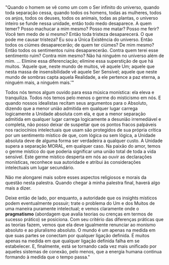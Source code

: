 "Quando o homem se vê como um com o Ser infinito do universo, quando toda separação cessa, quando todos os homens, todas as mulheres, todos os anjos, todos os deuses, todos os animais, todas as plantas, o universo inteiro se funde nessa unidade, então todo medo desaparece. A quem temer? Posso machucar a mim mesmo? Posso me matar? Posso me ferir? Você tem medo de si mesmo? Então toda tristeza desaparecerá. O que pode me causar tristeza? Eu sou a Única Existência do universo. Então todos os ciúmes desaparecerão; de quem ter ciúmes? De mim mesmo? Então todos os sentimentos ruins desaparecerão. Contra quem terei esse sentimento ruim? Contra mim mesmo? Não há ninguém no universo além de mim. ... Elimine essa diferenciação; elimine essa superstição de que há muitos. 'Aquele que, neste mundo de muitos, vê aquele Um; aquele que nesta massa de insensibilidade vê aquele Ser Sensível; aquele que neste mundo de sombras capta aquela Realidade, a ele pertence a paz eterna, a ninguém mais, a ninguém mais.'"

Todos nós temos algum ouvido para essa música monística: ela eleva e tranquiliza. Todos nós temos pelo menos o germe do misticismo em nós. E quando nossos idealistas recitam seus argumentos para o Absoluto, dizendo que a menor união admitida em qualquer lugar carrega logicamente a Unidade absoluta com ela, e que a menor separação admitida em qualquer lugar carrega logicamente a desunião irremediável e completa, não posso deixar de suspeitar que os pontos fracos palpáveis nos raciocínios intelectuais que usam são protegidos de sua própria crítica por um sentimento místico de que, com lógica ou sem lógica, a Unidade absoluta deve de alguma forma ser verdadeira a qualquer custo. A Unidade supera a separação MORAL, em qualquer caso. Na paixão do amor, temos o germe místico do que poderia significar uma união total de toda a vida sensível. Este germe místico desperta em nós ao ouvir as declarações monísticas, reconhece sua autoridade e atribui às considerações intelectuais um lugar secundário.

Não me alongarei mais sobre esses aspectos religiosos e morais da questão nesta palestra. Quando chegar à minha palestra final, haverá algo mais a dizer.

Deixe então de lado, por enquanto, a autoridade que os insights místicos podem eventualmente possuir; trate o problema do Um e dos Muitos de uma maneira puramente intelectual; e vemos claramente onde o **pragmatismo** (abordagem que avalia teorias ou crenças em termos de sucesso prático) se posiciona. Com seu critério das diferenças práticas que as teorias fazem, vemos que ela deve igualmente renunciar ao monismo absoluto e ao pluralismo absoluto. O mundo é um apenas na medida em que suas partes se conectam por qualquer ligação definida. É muitos apenas na medida em que qualquer ligação definida falha em se estabelecer. E, finalmente, está se tornando cada vez mais unificado por aqueles sistemas de conexão, pelo menos, que a energia humana continua formando à medida que o tempo passa."